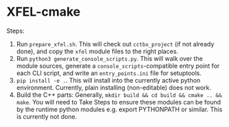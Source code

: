 # XFEL-cmake

Steps:

1.  Run `prepare_xfel.sh`. This will check out `cctbx_project` (if not
    already done), and copy the `xfel` module files to the right places.
2.  Run `python3 generate_console_scripts.py`. This will walk over the
    module sources, generate a `console_scripts`-compatible entry point
    for each CLI script, and write an `entry_points.ini` file for
    setuptools.
3.  `pip install -e .`. This will install into the currently active
    python environment. Currently, plain installing (non-editable) does
    not work.
4.  Build the C++ parts: Generally, `mkdir build && cd build && cmake .. && make`.
    You will need to Take Steps to ensure these modules can be found by the
    runtime python modules e.g. export PYTHONPATH or similar. This is
    currently not done.
